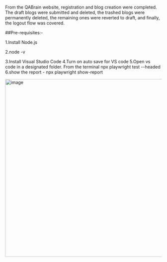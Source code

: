 From the QABrain website, registration and blog creation were completed. The draft blogs were submitted and deleted, the trashed blogs were permanently deleted, the remaining ones were reverted to draft, and finally, the logout flow was covered.

##Pre-requisites:-

1.Install Node.js

2.node -v

3.Install Visual Studio Code
4.Turn on auto save for VS code
5.Open vs code in a designated folder. From the terminal
npx playwright test --headed
6.show the report - 
npx playwright show-report

<img width="1759" height="572" alt="image" src="https://github.com/user-attachments/assets/d63552e4-e775-41fa-9132-8a22f24ee788" />
